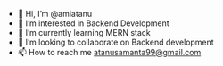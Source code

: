- 👋 Hi, I’m @amiatanu
- 👀 I’m interested in Backend Development
- 🌱 I’m currently learning MERN stack
- 💞️ I’m looking to collaborate on Backend development
- 📫 How to reach me atanusamanta99@gmail.com

<!---
amiatanu/amiatanu is a ✨ special ✨ repository because its `README.md` (this file) appears on your GitHub profile.
You can click the Preview link to take a look at your changes.
--->
